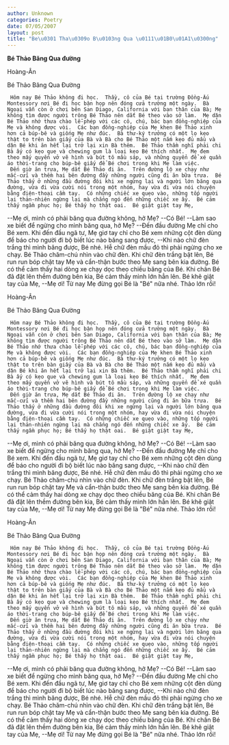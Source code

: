 ```yaml
---
author: Unknown
categories: Poetry
date: 07/05/2007
layout: post
title: "Be\u0301 Tha\u0309o B\u0103ng Qua \u0111\u01B0\u01A1\u0300ng"
---
```


**Bé Thảo Băng Qua đường**

Hoàng-Ân

Bé Thảo Băng Qua Đường

     Hôm nay Bé Thảo không đi học.  Thầy, cô của Bé tại trường Đồng-Ấu Montessory nơi Bé đi học bận họp nên đóng cửa trường một ngày.  Bà Ngoại vẫn còn ở chơi bên San Diago, California với bạn thân của Bà; Mẹ không tìm được người trông Bé Thảo nên dắt Bé theo vào sở làm.  Mẹ dặn Bé Thảo nhớ thưa chào lễ-phép với các cô, chú, bác bạn đồng-nghiệp của Mẹ và không được vòi.  Các bạn đồng-nghiệp của Mẹ khen Bé Thảo xinh hơn cả búp-bê và giống Mẹ như đúc.  Bà thư-ký trưởng có một lọ kẹo thật to trên bàn giấy của Bà và Bà cho Bé Thảo một nắm kẹo đủ mầu và dặn Bé khi ăn hết lại trở lại xin Bà thêm.  Bé Thảo thầm nghĩ phải chi Bà ấy có kẹo que và chewing gum là loại kẹo Bé thích nhất.  Mẹ đem theo mấy quyển vở vẽ hình và bút tô mầu sáp, và những quyển để xé quần áo thời-trang cho búp-bê giấy để Bé chơi trong khi Mẹ làm việc.
     Đến giờ ăn trưa, Mẹ dắt Bé Thảo đi ăn.  Trên đường lộ xe chạy như mắc-cửi và thềm hai bên đường đầy những người cũng đi ăn bữa trưa.  Bé Thảo thấy ở những đầu đường đôi khi xe ngừng lại và người lớn băng qua đường, vừa đi vừa cười nói trong một nhóm, hay vừa đi vừa nói chuyện bằng điện-thoại cầm tay.  Có những chiếc xe quẹo vào, những tốp người lại thản-nhiên ngừng lại mà chẳng ngó đến những chiếc xe ấy.  Bé cảm thấy ngầm phục họ; Bé thấy họ thật oai.  Bé giật giật tay Mẹ,
--Mẹ ơi, mình có phải băng qua đường không, hở Mẹ?
--Có Bé!
--Làm sao xe biết để ngừng cho mình băng qua, hở Mẹ?
--Đến đầu đường Mẹ chỉ cho Bé xem.
     Khi đến đầu ngã tư, Mẹ giơ tay chỉ cho Bé xem những cột đèn dùng để báo cho người đi bộ biết lúc nào băng sang được,
--Khi nào chữ đèn trắng thì mình băng được, Bé nhé.  Hễ chữ đèn mầu đỏ thì phải ngừng cho xe chạy.
     Bé Thảo chăm-chú nhìn vào chữ đèn.  Khi chữ đèn trắng bật lên, Bé run run bóp chặt tay Mẹ và cẩn-thận bước theo Mẹ sang bên kia đường.  Bé có thể cảm thấy hai dòng xe chạy dọc theo chiều băng của Bé.  Khi chân Bé đã đặt lên thềm đường bên kia, Bé cảm thấy mình lớn hẳn lên.  Bé khẽ giật tay của Mẹ,
--Mẹ ơi!  Từ nay Mẹ đừng gọi Bé là "Bé" nữa nhé.  Thảo lớn rồi!

Hoàng-Ân

Bé Thảo Băng Qua Đường

     Hôm nay Bé Thảo không đi học.  Thầy, cô của Bé tại trường Đồng-Ấu Montessory nơi Bé đi học bận họp nên đóng cửa trường một ngày.  Bà Ngoại vẫn còn ở chơi bên San Diago, California với bạn thân của Bà; Mẹ không tìm được người trông Bé Thảo nên dắt Bé theo vào sở làm.  Mẹ dặn Bé Thảo nhớ thưa chào lễ-phép với các cô, chú, bác bạn đồng-nghiệp của Mẹ và không được vòi.  Các bạn đồng-nghiệp của Mẹ khen Bé Thảo xinh hơn cả búp-bê và giống Mẹ như đúc.  Bà thư-ký trưởng có một lọ kẹo thật to trên bàn giấy của Bà và Bà cho Bé Thảo một nắm kẹo đủ mầu và dặn Bé khi ăn hết lại trở lại xin Bà thêm.  Bé Thảo thầm nghĩ phải chi Bà ấy có kẹo que và chewing gum là loại kẹo Bé thích nhất.  Mẹ đem theo mấy quyển vở vẽ hình và bút tô mầu sáp, và những quyển để xé quần áo thời-trang cho búp-bê giấy để Bé chơi trong khi Mẹ làm việc.
     Đến giờ ăn trưa, Mẹ dắt Bé Thảo đi ăn.  Trên đường lộ xe chạy như mắc-cửi và thềm hai bên đường đầy những người cũng đi ăn bữa trưa.  Bé Thảo thấy ở những đầu đường đôi khi xe ngừng lại và người lớn băng qua đường, vừa đi vừa cười nói trong một nhóm, hay vừa đi vừa nói chuyện bằng điện-thoại cầm tay.  Có những chiếc xe quẹo vào, những tốp người lại thản-nhiên ngừng lại mà chẳng ngó đến những chiếc xe ấy.  Bé cảm thấy ngầm phục họ; Bé thấy họ thật oai.  Bé giật giật tay Mẹ,
--Mẹ ơi, mình có phải băng qua đường không, hở Mẹ?
--Có Bé!
--Làm sao xe biết để ngừng cho mình băng qua, hở Mẹ?
--Đến đầu đường Mẹ chỉ cho Bé xem.
     Khi đến đầu ngã tư, Mẹ giơ tay chỉ cho Bé xem những cột đèn dùng để báo cho người đi bộ biết lúc nào băng sang được,
--Khi nào chữ đèn trắng thì mình băng được, Bé nhé.  Hễ chữ đèn mầu đỏ thì phải ngừng cho xe chạy.
     Bé Thảo chăm-chú nhìn vào chữ đèn.  Khi chữ đèn trắng bật lên, Bé run run bóp chặt tay Mẹ và cẩn-thận bước theo Mẹ sang bên kia đường.  Bé có thể cảm thấy hai dòng xe chạy dọc theo chiều băng của Bé.  Khi chân Bé đã đặt lên thềm đường bên kia, Bé cảm thấy mình lớn hẳn lên.  Bé khẽ giật tay của Mẹ,
--Mẹ ơi!  Từ nay Mẹ đừng gọi Bé là "Bé" nữa nhé.  Thảo lớn rồi!

Hoàng-Ân

Bé Thảo Băng Qua Đường

     Hôm nay Bé Thảo không đi học.  Thầy, cô của Bé tại trường Đồng-Ấu Montessory nơi Bé đi học bận họp nên đóng cửa trường một ngày.  Bà Ngoại vẫn còn ở chơi bên San Diago, California với bạn thân của Bà; Mẹ không tìm được người trông Bé Thảo nên dắt Bé theo vào sở làm.  Mẹ dặn Bé Thảo nhớ thưa chào lễ-phép với các cô, chú, bác bạn đồng-nghiệp của Mẹ và không được vòi.  Các bạn đồng-nghiệp của Mẹ khen Bé Thảo xinh hơn cả búp-bê và giống Mẹ như đúc.  Bà thư-ký trưởng có một lọ kẹo thật to trên bàn giấy của Bà và Bà cho Bé Thảo một nắm kẹo đủ mầu và dặn Bé khi ăn hết lại trở lại xin Bà thêm.  Bé Thảo thầm nghĩ phải chi Bà ấy có kẹo que và chewing gum là loại kẹo Bé thích nhất.  Mẹ đem theo mấy quyển vở vẽ hình và bút tô mầu sáp, và những quyển để xé quần áo thời-trang cho búp-bê giấy để Bé chơi trong khi Mẹ làm việc.
     Đến giờ ăn trưa, Mẹ dắt Bé Thảo đi ăn.  Trên đường lộ xe chạy như mắc-cửi và thềm hai bên đường đầy những người cũng đi ăn bữa trưa.  Bé Thảo thấy ở những đầu đường đôi khi xe ngừng lại và người lớn băng qua đường, vừa đi vừa cười nói trong một nhóm, hay vừa đi vừa nói chuyện bằng điện-thoại cầm tay.  Có những chiếc xe quẹo vào, những tốp người lại thản-nhiên ngừng lại mà chẳng ngó đến những chiếc xe ấy.  Bé cảm thấy ngầm phục họ; Bé thấy họ thật oai.  Bé giật giật tay Mẹ,
--Mẹ ơi, mình có phải băng qua đường không, hở Mẹ?
--Có Bé!
--Làm sao xe biết để ngừng cho mình băng qua, hở Mẹ?
--Đến đầu đường Mẹ chỉ cho Bé xem.
     Khi đến đầu ngã tư, Mẹ giơ tay chỉ cho Bé xem những cột đèn dùng để báo cho người đi bộ biết lúc nào băng sang được,
--Khi nào chữ đèn trắng thì mình băng được, Bé nhé.  Hễ chữ đèn mầu đỏ thì phải ngừng cho xe chạy.
     Bé Thảo chăm-chú nhìn vào chữ đèn.  Khi chữ đèn trắng bật lên, Bé run run bóp chặt tay Mẹ và cẩn-thận bước theo Mẹ sang bên kia đường.  Bé có thể cảm thấy hai dòng xe chạy dọc theo chiều băng của Bé.  Khi chân Bé đã đặt lên thềm đường bên kia, Bé cảm thấy mình lớn hẳn lên.  Bé khẽ giật tay của Mẹ,
--Mẹ ơi!  Từ nay Mẹ đừng gọi Bé là "Bé" nữa nhé.  Thảo lớn rồi!
